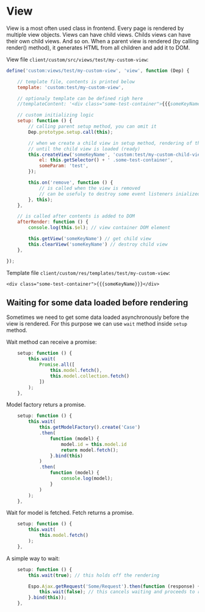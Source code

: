 # View


View is a most often used class in frontend. Every page is rendered by multiple view objects. Views can have child views. Childs views can have their own child views. And so on. When a parent view is rendered (by calling render() method), it generates HTML from all children and add it to DOM.


View file `client/custom/src/views/test/my-custom-view`:

```js
define('custom:views/test/my-custom-view', 'view', function (Dep) {

    // template file, contents is printed below
    template: 'custom:test/my-custom-view',

    // optionaly template can be defined righ here
    //templateContent: '<div class="some-test-container">{{{someKeyName}}}</div>',

    // custom initializing logic
    setup: function () {
        // calling parent setup method, you can omit it
        Dep.prototype.setup.call(this);

        // when we create a child view in setup method, rendering of the view will be held off
        // until the child view is loaded (ready)
        this.createView('someKeyName', 'custom:test/my-custom-child-view', {
            el: this.getSelector() + ' .some-test-container',
            someParam: 'test',
        });

        this.on('remove', function () {
            // is called when the view is removed
            // can be usefuly to destroy some event listeners inialized for the view
        }, this);
    },

    // is called after contents is added to DOM
    afterRender: function () {
        console.log(this.$el); // view container DOM element

        this.getView('someKeyName') // get child view
        this.clearView('someKeyName') // destroy child view
    },

});

```

Template file `client/custom/res/templates/test/my-custom-view`:

```
<div class="some-test-container">{{{someKeyName}}}</div>

```

## Waiting for some data loaded before rendering

Sometimes we need to get some data loaded asynchronously before the view is rendered. For this purpose we can use `wait` method inside `setup` method. 

Wait method can receive a promise:

```js
    setup: function () {
        this.wait(
            Promise.all([
                this.model.fetch(),
                this.model.collection.fetch()
            ])
        );
    },
````

Model factory returs a promise.

```js
    setup: function () {
        this.wait(
            this.getModelFactory().create('Case')
            .then(
                function (model) {
                    model.id = this.model.id
                    return model.fetch();
                }.bind(this)
            )
            .then(
                function (model) {
                    console.log(model);
                }
            )
        );
    },
```

Wait for model is fetched. Fetch returns a promise.

```js
    setup: function () {
        this.wait(
            this.model.fetch()
        );
    },

```

A simple way to wait:

```js
    setup: function () {
        this.wait(true); // this holds off the rendering

        Espo.Ajax.getRequest('Some/Request').then(function (response) {
            this.wait(false); // this cancels waiting and proceeds to rendering
        }.bind(this));
    },

```
